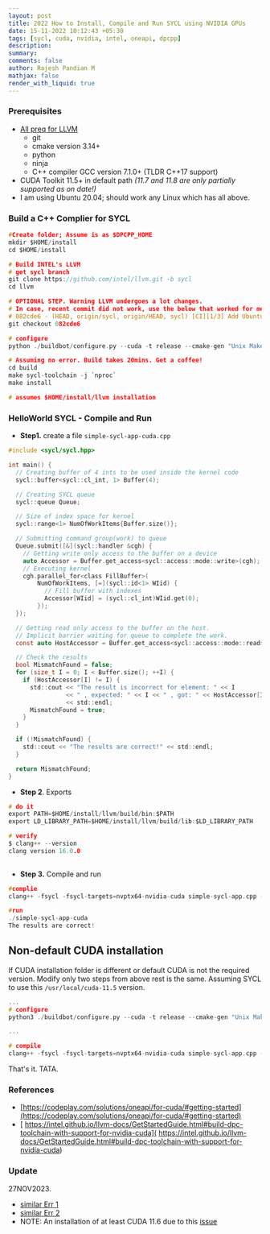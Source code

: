 ```yaml
---
layout: post
title: 2022 How to Install, Compile and Run SYCL using NVIDIA GPUs
date: 15-11-2022 10:12:43 +05:30
tags: [sycl, cuda, nvidia, intel, oneapi, dpcpp]
description:
summary:
comments: false
author: Rajesh Pandian M
mathjax: false
render_with_liquid: true
---
```


### Prerequisites

- [All preq for LLVM](https://intel.github.io/llvm-docs/GetStartedGuide.html#prerequisites)
  - git
  - cmake version 3.14+
  - python
  - ninja 
  - C++ compiler GCC version 7.1.0+ (TLDR C++17 support)
- CUDA Toolkit 11.5+ in default path _(11.7 and 11.8 are only partially supported as on date!)_
- I am using Ubuntu 20.04; should work any Linux which has all above.

### Build a C++ Complier for SYCL

```c
#Create folder; Assume is as $DPCPP_HOME
mkdir $HOME/install
cd $HOME/install

# Build INTEL's LLVM
# get sycl branch
git clone https://github.com/intel/llvm.git -b sycl
cd llvm

# OPTIONAL STEP. Warning LLVM undergoes a lot changes. 
# In case, recent commit did not work, use the below that worked for me
# 082cde6 - (HEAD, origin/sycl, origin/HEAD, sycl) [CI][1/3] Add Ubuntu 22 containers build (#7106) <Pavel Chupin>
git checkout 082cde6

# configure
python ./buildbot/configure.py --cuda -t release --cmake-gen "Unix Makefiles"

# Assuming no error. Build takes 20mins. Get a coffee!
cd build
make sycl-toolchain -j `nproc`
make install

# assumes $HOME/install/llvm installation
```

### HelloWorld SYCL - Compile and Run


- **Step1.** create a file `simple-sycl-app-cuda.cpp`

```c
#include <sycl/sycl.hpp>

int main() {
  // Creating buffer of 4 ints to be used inside the kernel code
  sycl::buffer<sycl::cl_int, 1> Buffer(4);

  // Creating SYCL queue
  sycl::queue Queue;

  // Size of index space for kernel
  sycl::range<1> NumOfWorkItems{Buffer.size()};

  // Submitting command group(work) to queue
  Queue.submit([&](sycl::handler &cgh) {
    // Getting write only access to the buffer on a device
    auto Accessor = Buffer.get_access<sycl::access::mode::write>(cgh);
    // Executing kernel
    cgh.parallel_for<class FillBuffer>(
        NumOfWorkItems, [=](sycl::id<1> WIid) {
          // Fill buffer with indexes
          Accessor[WIid] = (sycl::cl_int)WIid.get(0);
        });
  });

  // Getting read only access to the buffer on the host.
  // Implicit barrier waiting for queue to complete the work.
  const auto HostAccessor = Buffer.get_access<sycl::access::mode::read>();

  // Check the results
  bool MismatchFound = false;
  for (size_t I = 0; I < Buffer.size(); ++I) {
    if (HostAccessor[I] != I) {
      std::cout << "The result is incorrect for element: " << I
                << " , expected: " << I << " , got: " << HostAccessor[I]
                << std::endl;
      MismatchFound = true;
    }
  }

  if (!MismatchFound) {
    std::cout << "The results are correct!" << std::endl;
  }

  return MismatchFound;
}

```

- **Step 2**. Exports

```c
# do it
export PATH=$HOME/install/llvm/build/bin:$PATH
export LD_LIBRARY_PATH=$HOME/install/llvm/build/lib:$LD_LIBRARY_PATH

# verify
$ clang++ --version
clang version 16.0.0
  
```

- **Step 3.** Compile and run

```c
#complie
clang++ -fsycl -fsycl-targets=nvptx64-nvidia-cuda simple-sycl-app.cpp -o simple-sycl-app-cuda

#run
./simple-sycl-app-cuda
The results are correct!

```
 

## Non-default CUDA installation

If CUDA installation folder is different or default CUDA is not the required version. 
Modify only two steps from above rest is the same.
Assuming SYCL to use this `/usr/local/cuda-11.5` version. 

```c
...
# configure
python3 ./buildbot/configure.py --cuda -t release --cmake-gen "Unix Makefiles" --cmake-opt="-DCUDA_TOOLKIT_ROOT_DIR=/usr/local/cuda-11.5"

...

# compile
clang++ -fsycl -fsycl-targets=nvptx64-nvidia-cuda simple-sycl-app.cpp -o simple-sycl-app-cuda --cuda-path=/usr/local/cuda-11.5/
```

That's it. TATA.


### References

- [https://codeplay.com/solutions/oneapi/for-cuda/#getting-started](https://codeplay.com/solutions/oneapi/for-cuda/#getting-started)
- [
https://intel.github.io/llvm-docs/GetStartedGuide.html#build-dpc-toolchain-with-support-for-nvidia-cuda](
https://intel.github.io/llvm-docs/GetStartedGuide.html#build-dpc-toolchain-with-support-for-nvidia-cuda)



### Update
27NOV2023. 
- [similar Err 1](https://github.com/intel/llvm/issues/11918#issuecomment-1815220117)
- [similar Err 2](https://github.com/intel/llvm/issues/11918#issuecomment-1815220117)
- NOTE: An installation of at least CUDA 11.6 due to this [issue](https://forums.developer.nvidia.com/t/libdevice-functions-causing-ptxas-segfault/193352)
